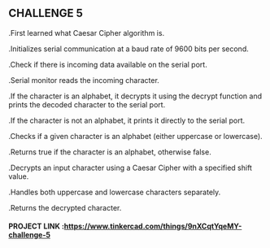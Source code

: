 ## CHALLENGE 5


.First learned what Caesar Cipher algorithm is.

.Initializes serial communication at a baud rate of 9600 bits per second.

.Check if there is incoming data available on the serial port.

.Serial monitor reads the incoming character.

.If the character is an alphabet, it decrypts it using the decrypt function and prints the decoded character to the serial port.

.If the character is not an alphabet, it prints it directly to the serial port.

.Checks if a given character is an alphabet (either uppercase or lowercase).

.Returns true if the character is an alphabet, otherwise false.

.Decrypts an input character using a Caesar Cipher with a specified shift value.

.Handles both uppercase and lowercase characters separately.

.Returns the decrypted character.
 


#### PROJECT LINK :https://www.tinkercad.com/things/9nXCqtYqeMY-challenge-5
